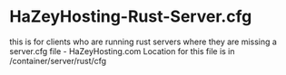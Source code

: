# HaZeyHosting-Rust-Server.cfg
this is for clients who are running rust servers where they are missing a server.cfg file - HaZeyHosting.com
Location for this file is in /container/server/rust/cfg
